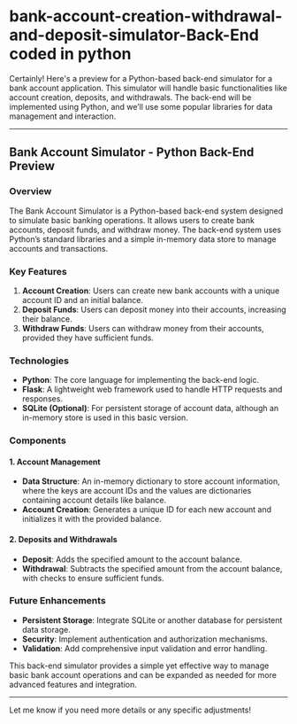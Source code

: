 # bank-account-creation-withdrawal-and-deposit-simulator-Back-End coded in python
Certainly! Here's a preview for a Python-based back-end simulator for a bank account application. This simulator will handle basic functionalities like account creation, deposits, and withdrawals. The back-end will be implemented using Python, and we’ll use some popular libraries for data management and interaction.

---

## Bank Account Simulator - Python Back-End Preview

### Overview
The Bank Account Simulator is a Python-based back-end system designed to simulate basic banking operations. It allows users to create bank accounts, deposit funds, and withdraw money. The back-end system uses Python’s standard libraries and a simple in-memory data store to manage accounts and transactions.

### Key Features
1. **Account Creation**: Users can create new bank accounts with a unique account ID and an initial balance.
2. **Deposit Funds**: Users can deposit money into their accounts, increasing their balance.
3. **Withdraw Funds**: Users can withdraw money from their accounts, provided they have sufficient funds.

### Technologies
- **Python**: The core language for implementing the back-end logic.
- **Flask**: A lightweight web framework used to handle HTTP requests and responses.
- **SQLite (Optional)**: For persistent storage of account data, although an in-memory store is used in this basic version.

### Components

#### 1. **Account Management**
- **Data Structure**: An in-memory dictionary to store account information, where the keys are account IDs and the values are dictionaries containing account details like balance.
- **Account Creation**: Generates a unique ID for each new account and initializes it with the provided balance.

#### 2. **Deposits and Withdrawals**
- **Deposit**: Adds the specified amount to the account balance.
- **Withdrawal**: Subtracts the specified amount from the account balance, with checks to ensure sufficient funds.


### Future Enhancements
- **Persistent Storage**: Integrate SQLite or another database for persistent data storage.
- **Security**: Implement authentication and authorization mechanisms.
- **Validation**: Add comprehensive input validation and error handling.

This back-end simulator provides a simple yet effective way to manage basic bank account operations and can be expanded as needed for more advanced features and integration.

---

Let me know if you need more details or any specific adjustments!

